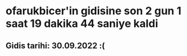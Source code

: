 # ofarukbicer'in gidisine son 2 gun 1 saat 19 dakika 44 saniye kaldi

## Gidis tarihi: 30.09.2022 :(